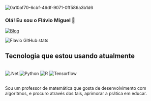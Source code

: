 ![0a10af70-6cbf-46df-9071-0ff586a3b1d6](https://user-images.githubusercontent.com/74038190/229223263-cf2e4b07-2615-4f87-9c38-e37600f8381a.gif)

###  Olá! Eu sou o Flávio Miguel 👋

[![Blog](https://img.shields.io/badge/dev.to-0A0A0A?style=for-the-badge&logo=devdotto&logoColor=white)](https://programador.com)

![Flavio GitHub stats](https://github-readme-stats.vercel.app/api?username=FlavioMig&show_icons=true&theme=radical)

## Tecnologia que estou usando atualmente

<div style="display: inline_block"><br/>
<img align="center" alt=".Net" src="https://img.shields.io/badge/.NET-5C2D91?style=for-the-badge&logo=.net&logoColor=white" />
<img align="center" alt="Python" src="https://img.shields.io/badge/Python-14354C?style=for-the-badge&logo=python&logoColor=white" />
<img align="center" alt="R" src="https://img.shields.io/badge/R-14354C?style=for-the-badge&logo=R&logoColor=white" />
<img align="center" alt="Tensorflow" src="https://img.shields.io/badge/Tensorflow-14354C?style=for-the-badge&logo=Tensorflow&logoColor=white" />
</div><br/>

Sou um professor de matemática que gosta de desenvolvimento com algoritmos, e procuro através dos tais, aprimorar a prática em educar.

